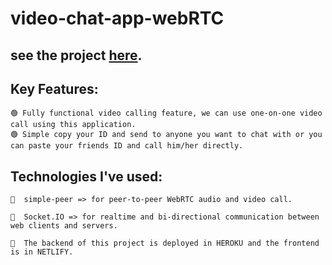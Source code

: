 # video-chat-app-webRTC   

## see the project [here](https://video-chat-app-webrtc-socket.netlify.app/).

## Key Features:

    🟢 Fully functional video calling feature, we can use one-on-one video call using this application.
    🟢 Simple copy your ID and send to anyone you want to chat with or you can paste your friends ID and call him/her directly.

## Technologies I've used:

    🔷  simple-peer => for peer-to-peer WebRTC audio and video call.

    🔷  Socket.IO => for realtime and bi-directional communication between web clients and servers.

    🔷  The backend of this project is deployed in HEROKU and the frontend is in NETLIFY.
    
   
